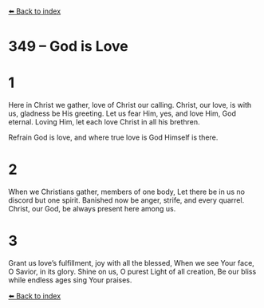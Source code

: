 [⬅️ Back to index](../README.md)

# 349 – God is Love


# 1
Here in Christ we gather, love of Christ our calling.
Christ, our love, is with us, gladness be His greeting.
Let us fear Him, yes, and love Him, God eternal.
Loving Him, let each love Christ in all his brethren.

Refrain
God is love, and where true love is
God Himself is there.

# 2
When we Christians gather, members of one body,
Let there be in us no discord but one spirit.
Banished now be anger, strife, and every quarrel.
Christ, our God, be always present here among us.

# 3
Grant us love’s fulfillment, joy with all the blessed,
When we see Your face, O Savior, in its glory.
Shine on us, O purest Light of all creation,
Be our bliss while endless ages sing Your praises.

[⬅️ Back to index](../README.md)
